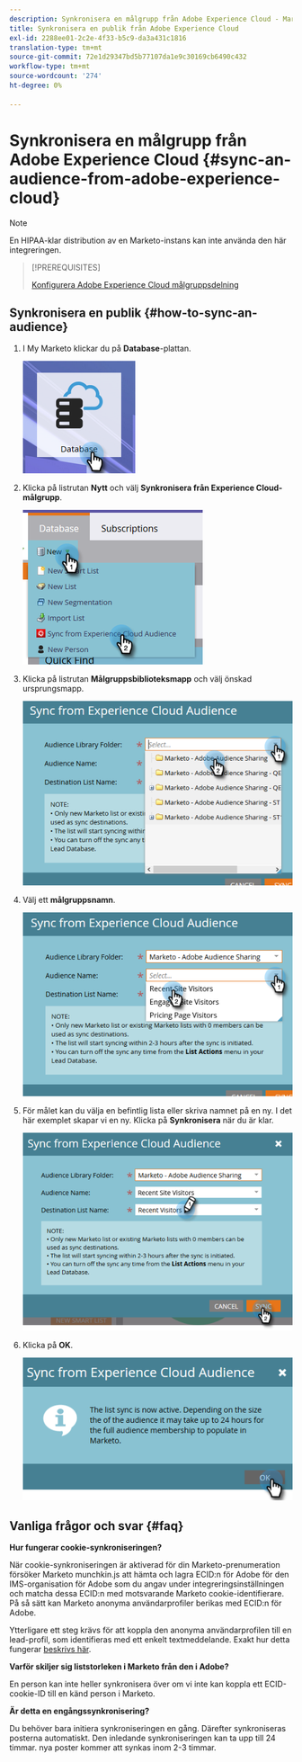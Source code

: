 ```yaml
---
description: Synkronisera en målgrupp från Adobe Experience Cloud - Marketo Docs - Produktdokumentation
title: Synkronisera en publik från Adobe Experience Cloud
exl-id: 2288ee01-2c2e-4f33-b5c9-da3a431c1816
translation-type: tm+mt
source-git-commit: 72e1d29347bd5b77107da1e9c30169cb6490c432
workflow-type: tm+mt
source-wordcount: '274'
ht-degree: 0%

---
```


# Synkronisera en målgrupp från Adobe Experience Cloud {#sync-an-audience-from-adobe-experience-cloud}

>[!NOTE]
>
>En HIPAA-klar distribution av en Marketo-instans kan inte använda den här integreringen.

>[!PREREQUISITES]
>
>[Konfigurera Adobe Experience Cloud målgruppsdelning](/help/marketo/product-docs/core-marketo-concepts/miscellaneous/set-up-adobe-experience-cloud-audience-sharing.md)

## Synkronisera en publik {#how-to-sync-an-audience}

1. I My Marketo klickar du på **Database**-plattan.

   ![](assets/sync-an-audience-from-adobe-experience-cloud-1.png)

1. Klicka på listrutan **Nytt** och välj **Synkronisera från Experience Cloud-målgrupp**.

   ![](assets/sync-an-audience-from-adobe-experience-cloud-2.png)

1. Klicka på listrutan **Målgruppsbiblioteksmapp** och välj önskad ursprungsmapp.

   ![](assets/sync-an-audience-from-adobe-experience-cloud-3.png)

1. Välj ett **målgruppsnamn**.

   ![](assets/sync-an-audience-from-adobe-experience-cloud-4.png)

1. För målet kan du välja en befintlig lista eller skriva namnet på en ny. I det här exemplet skapar vi en ny. Klicka på **Synkronisera** när du är klar.

   ![](assets/sync-an-audience-from-adobe-experience-cloud-5.png)

1. Klicka på **OK**.

   ![](assets/sync-an-audience-from-adobe-experience-cloud-6.png)

## Vanliga frågor och svar {#faq}

**Hur fungerar cookie-synkroniseringen?**

När cookie-synkroniseringen är aktiverad för din Marketo-prenumeration försöker Marketo munchkin.js att hämta och lagra ECID:n för Adobe för den IMS-organisation för Adobe som du angav under integreringsinställningen och matcha dessa ECID:n med motsvarande Marketo cookie-identifierare. På så sätt kan Marketo anonyma användarprofiler berikas med ECID:n för Adobe.

Ytterligare ett steg krävs för att koppla den anonyma användarprofilen till en lead-profil, som identifieras med ett enkelt textmeddelande. Exakt hur detta fungerar [beskrivs här](/help/marketo/product-docs/reporting/basic-reporting/report-activity/tracking-anonymous-activity-and-people.md).

**Varför skiljer sig liststorleken i Marketo från den i Adobe?**

En person kan inte heller synkronisera över om vi inte kan koppla ett ECID-cookie-ID till en känd person i Marketo.

**Är detta en engångssynkronisering?**

Du behöver bara initiera synkroniseringen en gång. Därefter synkroniseras posterna automatiskt. Den inledande synkroniseringen kan ta upp till 24 timmar. nya poster kommer att synkas inom 2-3 timmar.
